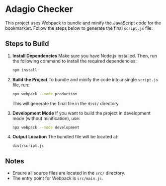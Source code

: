 # Adagio Checker

This project uses Webpack to bundle and minify the JavaScript code for the bookmarklet. Follow the steps below to generate the final `script.js` file:

## Steps to Build

1. **Install Dependencies**
   Make sure you have Node.js installed. Then, run the following command to install the required dependencies:
   ```bash
   npm install
   ```

2. **Build the Project**
   To bundle and minify the code into a single `script.js` file, run:
   ```bash
   npx webpack --mode production
   ```

   This will generate the final file in the `dist/` directory.

3. **Development Mode**
   If you want to build the project in development mode (without minification), use:
   ```bash
   npx webpack --mode development
   ```

4. **Output Location**
   The bundled file will be located at:
   ```
   dist/script.js
   ```

## Notes
- Ensure all source files are located in the `src/` directory.
- The entry point for Webpack is `src/main.js`.